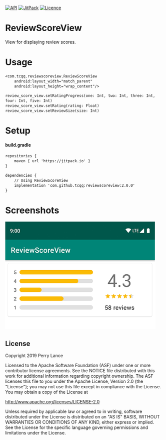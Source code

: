 [![API](https://img.shields.io/badge/API-17%2B-brightgreen.svg?style=flat)](https://android-arsenal.com/api?level=17)
[![JitPack](https://jitpack.io/v/tcqq/ReviewScoreView.svg)](https://jitpack.io/#tcqq/ReviewScoreView)
[![Licence](https://img.shields.io/badge/Licence-Apache2-blue.svg)](http://www.apache.org/licenses/LICENSE-2.0)

# ReviewScoreView

View for displaying review scores.

# Usage
``` 
<com.tcqq.reviewscoreview.ReviewScoreView
    android:layout_width="match_parent"
    android:layout_height="wrap_content"/>
``` 

``` 
review_score_view.setRatingProgress(one: Int, two: Int, three: Int, four: Int, five: Int)
review_score_view.setRating(rating: Float)
review_score_view.setReviewSize(size: Int)
``` 

# Setup
#### build.gradle
```
repositories {
    maven { url 'https://jitpack.io' }
}
```
```
dependencies {
    // Using ReviewScoreView
    implementation 'com.github.tcqq:reviewscoreview:2.0.0'
}
```

# Screenshots

![Screenshot](/screenshots/screenshot_1.png)

License
-------

Copyright 2019 Perry Lance

Licensed to the Apache Software Foundation (ASF) under one or more contributor
license agreements.  See the NOTICE file distributed with this work for
additional information regarding copyright ownership.  The ASF licenses this
file to you under the Apache License, Version 2.0 (the "License"); you may not
use this file except in compliance with the License.  You may obtain a copy of
the License at

  http://www.apache.org/licenses/LICENSE-2.0

Unless required by applicable law or agreed to in writing, software
distributed under the License is distributed on an "AS IS" BASIS, WITHOUT
WARRANTIES OR CONDITIONS OF ANY KIND, either express or implied.  See the
License for the specific language governing permissions and limitations under
the License.
